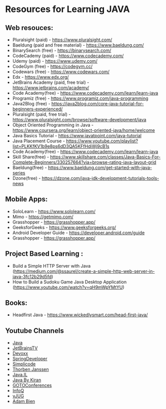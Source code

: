 # Resources for Learning JAVA

## Web resouces:
* Pluralsight (paid) - https://www.pluralsight.com/
* Baeldung (paid and free material) - https://www.baeldung.com/
* BinarySearch (free) - https://binarysearch.com/
* CodeCademy (paid) - https://www.codecademy.com/
* Udemy (paid) - https://www.udemy.com/
* CodeGym (free) - https://codegym.cc/
* Codewars (free) - https://www.codewars.com/
* Edx - https://www.edx.org/
* JetBrains Academy (paid, free trial) - https://www.jetbrains.com/academy/
* Code Academy(free) - https://www.codecademy.com/learn/learn-java
* Programiz (free) - https://www.programiz.com/java-programming
* Java2Blog (free) - https://java2blog.com/core-java-tutorial-for-beginners-experienced/
* Pluralsight (paid, free trial) - https://www.pluralsight.com/browse/software-development/java
* Object Oriented Programming in Java - https://www.coursera.org/learn/object-oriented-java/home/welcome
* Java Basics Tutorial - https://www.javatpoint.com/java-tutorial
* Java Placement Course - https://www.youtube.com/playlist?list=PLKKfKV1b9e8ps6dD3QA5KFfHdiWj9cB1s
* Code Academy(free) - https://www.codecademy.com/learn/learn-java
* Skill Share(free) - https://www.skillshare.com/classes/Java-Basics-For-Complete-Beginners/330257664?via=browse-rating-java-layout-grid
* Baeldung(free) - https://www.baeldung.com/get-started-with-java-series
* Dzone(free) - https://dzone.com/java-jdk-development-tutorials-tools-news

## Mobile Apps:
* SoloLearn - https://www.sololearn.com/
* Mimo - https://getmimo.com/
* Grasshopper - https://grasshopper.app/
* GeeksforGeeks - https://www.geeksforgeeks.org/
* Android Developer Guide - https://developer.android.com/guide
* Grasshopper - https://grasshopper.app/

## Project Based Learning :
* Build a Simple HTTP Server with Java (https://medium.com/@ssaurel/create-a-simple-http-web-server-in-java-3fc12b29d5fd)
* How to Build a Sudoku Game Java Desktop Application (https://www.youtube.com/watch?v=qH9mWpYMtYU)


## Books:
* Headfirst Java - https://www.wickedlysmart.com/head-first-java/

## Youtube Channels
* [Java](https://www.youtube.com/c/javaplatform)
* [JetBrainsTV](https://www.youtube.com/user/JetBrainsTV)
* [Devoxx](https://www.youtube.com/channel/UCCBVCTuk6uJrN3iFV_3vurg)
* [SpringDeveloper](https://www.youtube.com/user/SpringSourceDev)
* [Simplicode](https://www.youtube.com/watch?v=HpLZJaQBBmM&list=PLGevxjyhYfA5fuHI3upUQBMsJXur5xtQ5)
* [Thorben Janssen](https://www.youtube.com/channel/UCYeDPubBiFCZXIOgGYoyADw/videos)
* [Java.IL](https://www.youtube.com/channel/UC733JWbIvjSGJZzM0G8_ExA/videos)
* [Java By Kiran](https://www.youtube.com/channel/UCZoq1kylnMYP_c5WG9FV9XA/videos)
* [GOTOConferences](https://www.youtube.com/user/GotoConferences)
* [InfoQ](https://www.youtube.com/user/MarakanaTechTV)
* [vJUG](https://www.youtube.com/user/virtualJUG)
* [Adam Bien](https://www.youtube.com/user/bienadam)

